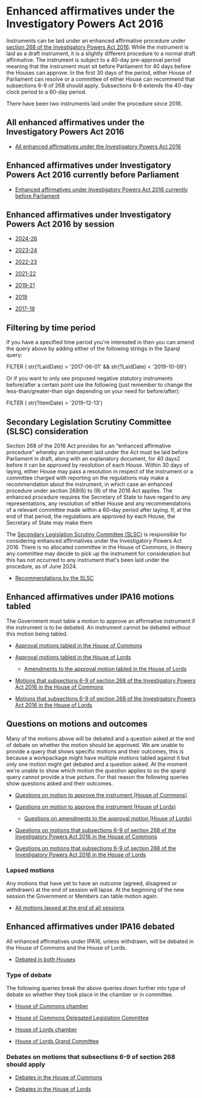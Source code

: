 # Enhanced affirmatives under the Investigatory Powers Act 2016

Instruments can be laid under an enhanced affirmative procedure under [section 268 of the Investigatory Powers Act 2016](https://www.legislation.gov.uk/ukpga/2016/25/section/268). While the instrument is laid as a draft instrument, it is a slightly different procedure to a normal draft affirmative. The instrument is subject to a 40-day pre-approval period meaning that the instrument must sit before Parliament for 40 days before the Houses can approve. In the first 30 days of the period, either House of Parliament can resolve or a committee of either House can recommend that subsections 6-9 of 268 should apply. Subsections 6-9 extends the 40-day clock period to a 60-day period. 

There have been two instruments laid under the procedure since 2016. 

## All enhanced affirmatives under the Investigatory Powers Act 2016
* [All enhanced affirmatives under the Investigatory Powers Act 2016](https://api.parliament.uk/s/d3a33b97)

## Enhanced affirmatives under Investigatory Powers Act 2016 currently before Parliament

* [Enhanced affirmatives under Investigatory Powers Act 2016 currently before Parliament]( https://api.parliament.uk/s/6457fe7a)
  
## Enhanced affirmatives under Investigatory Powers Act 2016 by session

* [2024-26](https://api.parliament.uk/s/c7573e46)
  
* [2023-24](https://api.parliament.uk/s/7e3278e2)
  
* [2022-23](https://api.parliament.uk/s/c51810c9)
  
* [2021-22](https://api.parliament.uk/s/d5cf69f7)
  
* [2019-21](https://api.parliament.uk/s/856971c7)
  
* [2019](https://api.parliament.uk/s/779e2695)
  
* [2017-19](https://api.parliament.uk/s/f8068958)
  
## Filtering by time period
If you have a specified time period you're interested in then you can amend the query above by adding either of the following strings in the Sparql query:

FILTER ( str(?LaidDate) > '2017-06-01' && str(?LaidDate) < '2019-10-09') 

Or if you want to only see proposed negative statutory instruments before/after a certain point use the following (just remember to change the less-than/greater-than sign depending on your need for before/after):

FILTER ( str(?itemDate) > '2019-12-13')

## Secondary Legislation Scrutiny Committee (SLSC) consideration

Section 268 of the 2016 Act provides for an “enhanced affirmative procedure” whereby an instrument laid under the Act must be laid before Parliament in draft, along with an explanatory document, for 40 days2 before it can be approved by resolution of each House. Within 30 days of laying, either House may pass a resolution in respect of the instrument or a committee charged with reporting on the regulations may make a recommendation about the instrument, in which case an enhanced procedure under section 268(6) to (9) of the 2016 Act applies. The enhanced procedure requires the Secretary of State to have regard to any representations, any resolution of either House and any recommendations of a relevant committee made within a 60–day period after laying. If, at the end of that period, the regulations are approved by each House, the Secretary of State may make them

The [Secondary Legislation Scrutiny Committee (SLSC)](https://committees.parliament.uk/committee/255/secondary-legislation-scrutiny-committee/) is responsible for considering enhanced affirmatives under the Investigatory Powers Act 2016. There is no allocated committee in the House of Commons, in theory any committee may decide to pick up the instrument for consideration but this has not occurred to any instrument that's been laid under the procedure, as of June 2024. 

* [Recommendations by the SLSC](https://api.parliament.uk/s/73b2a1f3)

## Enhanced affirmatives under IPA16 motions tabled
The Government must table a motion to approve an affirmative instrument if the instrument is to be debated. An instrument cannot be debated without this motion being tabled.

* [Approval motions tabled in the House of Commons](https://api.parliament.uk/s/3a26472c)

* [Approval motions tabled in the House of Lords](https://api.parliament.uk/s/51b97f89)

    * [Amendments to the approval motion tabled in the House of Lords](https://api.parliament.uk/s/a5403c3e)   

* [Motions that subsections 6-9 of section 268 of the Investigatory Powers Act 2016 in the House of Commons](https://api.parliament.uk/s/67ef18d6)

* [Motions that subsections 6-9 of section 268 of the Investigatory Powers Act 2016 in the House of Lords](https://api.parliament.uk/s/48d11af5)
  
## Questions on motions and outcomes
Many of the motions above will be debated and a question asked at the end of debate on whether the motion should be approved. We are unable to provide a query that shows specific motions and their outcomes, this is because a workpackage might have multiple motions tabled against it but only one motion might get debated and a question asked. At the moment we’re unable to show which motion the question applies to so the sparql query cannot provide a true picture. For that reason the following queries show questions asked and their outcomes.

* [Questions on motion to approve the instrument (House of Commons)](https://api.parliament.uk/s/9472862a)

* [Questions on motion to approve the instrument (House of Lords)](https://api.parliament.uk/s/98eaf72d)

    * [Questions on amendments to the approval motion (House of Lords)](https://api.parliament.uk/s/b985befc)

* [Questions on motions that subsections 6-9 of section 268 of the Investigatory Powers Act 2016 in the House of Commons](https://api.parliament.uk/s/3d0a3420)

* [Questions on motions that subsections 6-9 of section 268 of the Investigatory Powers Act 2016 in the House of Lords](https://api.parliament.uk/s/3dfcfe52)
  
### Lapsed motions
Any motions that have yet to have an outcome (agreed, disagreed or withdrawn) at the end of session will lapse. At the beginning of the new session the Government or Members can table motion again.

* [All motions lapsed at the end of all sessions](https://api.parliament.uk/s/1bbf1196)

## Enhanced affirmatives under IPA16 debated
All enhanced affirmatives under IPA16, unless withdrawn, will be debated in the House of Commons and the House of Lords.

* [Debated in both Houses](https://api.parliament.uk/s/41775e2e)
  
### Type of debate
The following queries break the above queries down further into type of debate so whether they took place in the chamber or in committee.

* [House of Commons chamber](https://api.parliament.uk/s/1e604478)
  
* [House of Commons Delegated Legislation Committee](https://api.parliament.uk/s/c4071f59)
  
* [House of Lords chamber](https://api.parliament.uk/s/2db87b74)
  
* [House of Lords Grand Committee](https://api.parliament.uk/s/a787c179)

### Debates on motions that subsections 6-9 of section 268 should apply

* [Debates in the House of Commons](https://api.parliament.uk/s/91164ef9)

* [Debates in the House of Lords](https://api.parliament.uk/s/84f9ea1f)
